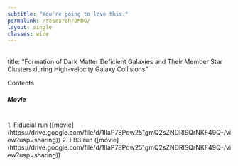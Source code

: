 ```yaml
---
subtitle: "You're going to love this."
permalink: /research/DMDG/
layout: single
classes: wide
---
```


<br/>
title: "Formation of Dark Matter Deficient Galaxies and Their Member Star Clusters during High-velocity Galaxy Collisions"

Contents
<br/>

##### Movie
<br/>
1. Fiducial run ([movie](https://drive.google.com/file/d/1lIaP78Pqw251gmQ2sZNDRlSQrNKF49Q-/view?usp=sharing))
2. FB3 run ([movie](https://drive.google.com/file/d/1lIaP78Pqw251gmQ2sZNDRlSQrNKF49Q-/view?usp=sharing))
